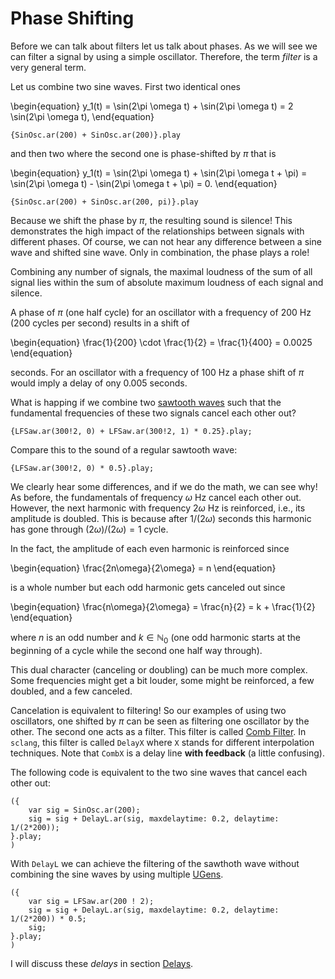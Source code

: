 # Phase Shifting

Before we can talk about filters let us talk about phases.
As we will see we can filter a signal by using a simple oscillator.
Therefore, the term *filter* is a very general term.

Let us combine two sine waves.
First two identical ones

\begin{equation}
y_1(t) = \sin(2\pi \omega t) + \sin(2\pi \omega t) = 2 \sin(2\pi \omega t),
\end{equation}

```isc
{SinOsc.ar(200) + SinOsc.ar(200)}.play
```

and then two where the second one is phase-shifted by $\pi$ that is

\begin{equation}
y_1(t) = \sin(2\pi \omega t) + \sin(2\pi \omega t + \pi) = \sin(2\pi \omega t) - \sin(2\pi \omega t + \pi) = 0.
\end{equation}

```isc
{SinOsc.ar(200) + SinOsc.ar(200, pi)}.play
```

Because we shift the phase by $\pi$, the resulting sound is silence!
This demonstrates the high impact of the relationships between signals with different phases.
Of course, we can not hear any difference between a sine wave and shifted sine wave.
Only in combination, the phase plays a role!

Combining any number of signals, the maximal loudness of the sum of all signal lies within the sum of absolute maximum loudness of each signal and silence.

A phase of $\pi$ (one half cycle) for an oscillator with a frequency of $200$ Hz ($200$ cycles per second) results in a shift of 

\begin{equation}
\frac{1}{200} \cdot \frac{1}{2} = \frac{1}{400} = 0.0025
\end{equation}

seconds. 
For an oscillator with a frequency of $100$ Hz a phase shift of $\pi$ would imply a delay of ony $0.005$ seconds.

What is happing if we combine two [sawtooth waves](sec-sawtooth-wave) such that the fundamental frequencies of these two signals cancel each other out?

```isc
{LFSaw.ar(300!2, 0) + LFSaw.ar(300!2, 1) * 0.25}.play;
```

Compare this to the sound of a regular sawtooth wave:

```isc
{LFSaw.ar(300!2, 0) * 0.5}.play;
```

We clearly hear some differences, and if we do the math, we can see why!
As before, the fundamentals of frequency $\omega$ Hz cancel each other out.
However, the next harmonic with frequency $2\omega$ Hz is reinforced, i.e., its amplitude is doubled.
This is because after $1/(2\omega)$ seconds this harmonic has gone through $(2\omega)/(2\omega) = 1$ cycle.

In the fact, the amplitude of each even harmonic is reinforced since

\begin{equation}
\frac{2n\omega}{2\omega} = n 
\end{equation}

is a whole number but each odd harmonic gets canceled out since

\begin{equation}
\frac{n\omega}{2\omega} = \frac{n}{2} = k + \frac{1}{2}
\end{equation}

where $n$ is an odd number and $k \in \mathbb{N}_0$ (one odd harmonic starts at the beginning of a cycle while the second one half way through).

This dual character (canceling or doubling) can be much more complex.
Some frequencies might get a bit louder, some might be reinforced, a few doubled, and a few canceled.

Cancelation is equivalent to filtering!
So our examples of using two oscillators, one shifted by $\pi$ can be seen as filtering one oscillator by the other.
The second one acts as a filter.
This filter is called [Comb Filter](sec-comb-allpass-filter).
In ``sclang``, this filter is called ``DelayX`` where ``X`` stands for different interpolation techniques.
Note that ``CombX`` is a delay line **with feedback** (a little confusing).

The following code is equivalent to the two sine waves that cancel each other out:

```isc
({
    var sig = SinOsc.ar(200);
    sig = sig + DelayL.ar(sig, maxdelaytime: 0.2, delaytime: 1/(2*200));
}.play;
)
```

With ``DelayL`` we can achieve the filtering of the sawthoth wave without combining the sine waves by using multiple [UGens](def-ugen).

```isc
({
    var sig = LFSaw.ar(200 ! 2);
    sig = sig + DelayL.ar(sig, maxdelaytime: 0.2, delaytime: 1/(2*200)) * 0.5;
    sig;
}.play;
)
```

I will discuss these *delays* in section [Delays](sec-delays).